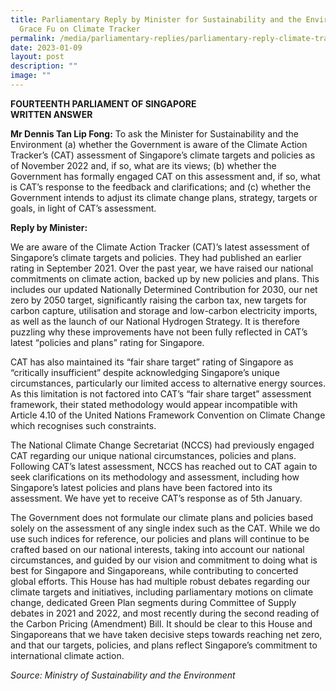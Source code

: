 ```yaml
---
title: Parliamentary Reply by Minister for Sustainability and the Environment
  Grace Fu on Climate Tracker
permalink: /media/parliamentary-replies/parliamentary-reply-climate-tracker-rating/
date: 2023-01-09
layout: post
description: ""
image: ""
---
```

**FOURTEENTH PARLIAMENT OF SINGAPORE  
WRITTEN ANSWER**

**Mr Dennis Tan Lip Fong:** To ask the Minister for Sustainability and the Environment (a) whether the Government is aware of the Climate Action Tracker’s (CAT) assessment of Singapore’s climate targets and policies as of November 2022 and, if so, what are its views; (b) whether the Government has formally engaged CAT on this assessment and, if so, what is CAT’s response to the feedback and clarifications; and (c) whether the Government intends to adjust its climate change plans, strategy, targets or goals, in light of CAT’s assessment.

**Reply by Minister:**

We are aware of the Climate Action Tracker (CAT)’s latest assessment of Singapore’s climate targets and policies. They had published an earlier rating in September 2021. Over the past year, we have raised our national commitments on climate action, backed up by new policies and plans. This includes our updated Nationally Determined Contribution for 2030, our net zero by 2050 target, significantly raising the carbon tax, new targets for carbon capture, utilisation and storage and low-carbon electricity imports, as well as the launch of our National Hydrogen Strategy. It is therefore puzzling why these improvements have not been fully reflected in CAT’s latest “policies and plans” rating for Singapore.

CAT has also maintained its “fair share target” rating of Singapore as “critically insufficient” despite acknowledging Singapore’s unique circumstances, particularly our limited access to alternative energy sources. As this limitation is not factored into CAT’s “fair share target” assessment framework, their stated methodology would appear incompatible with Article 4.10 of the United Nations Framework Convention on Climate Change which recognises such constraints.

The National Climate Change Secretariat (NCCS) had previously engaged CAT regarding our unique national circumstances, policies and plans. Following CAT’s latest assessment, NCCS has reached out to CAT again to seek clarifications on its methodology and assessment, including how Singapore’s latest policies and plans have been factored into its assessment. We have yet to receive CAT’s response as of 5th January.

The Government does not formulate our climate plans and policies based solely on the assessment of any single index such as the CAT. While we do use such indices for reference, our policies and plans will continue to be crafted based on our national interests, taking into account our national circumstances, and guided by our vision and commitment to doing what is best for Singapore and Singaporeans, while contributing to concerted global efforts. This House has had multiple robust debates regarding our climate targets and initiatives, including parliamentary motions on climate change, dedicated Green Plan segments during Committee of Supply debates in 2021 and 2022, and most recently during the second reading of the Carbon Pricing (Amendment) Bill. It should be clear to this House and Singaporeans that we have taken decisive steps towards reaching net zero, and that our targets, policies, and plans reflect Singapore’s commitment to international climate action.

*Source: Ministry of Sustainability and the Environment*